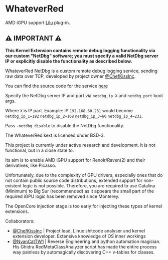 # WhateverRed

AMD iGPU support [Lilu](https://github.com/acidanthera/Lilu) plug-in.

## ⚠️ IMPORTANT ⚠️

**This Kernel Extension contains remote debug logging functionality via our custom "NetDbg" software; you must specify a valid NetDbg server IP or explicitly disable the functionality as described below.**

WhateverRed NetDbg is a custom remote debug logging service, sending raw data over TCP, developed by project owner [@ChefKissInc](https://github.com/ChefKissInc).

You can find the source code for the service [here](https://github.com/NootInc/WhateverRed-NETDBG)

Specify the NetDbg server IP and port via `netdbg_ip_X` and `netdbg_port` boot args.

Where `X` is IP part. Example: IP `192.168.60.231` would become `netdbg_ip_1=192` `netdbg_ip_2=168` `netdbg_ip_3=60` `netdbg_ip_4=231`.

Pass `-netdbg_disable` to disable the NetDbg functionality.

The WhateverRed kext is licensed under BSD-3.

This project is currently under active research and development. It is not functional, but in a close state to.

Its aim is to enable AMD iGPU support for Renoir/Raven(2) and their derivatives, like Picasso.

Unfortunately, due to the complexity of GPU drivers, especially ones that do not contain public source code distributions, extended support for non-existent logic is not possible. Therefore, you are required to use Catalina (Minimum) to Big Sur (recommended) as it appears the small part of the required iGPU logic has been removed since Monterey.

The OpenCore injection stage is too early for injecting these types of kernel extensions.

Collaborators:

* [@ChefKissInc](https://github.com/ChefKissInc) | Project lead, Linux shitcode analyser and kernel extension developer. Extensive knowledge of OS inner workings
* [@NyanCatTW1](https://github.com/NyanCatTW1) | Reverse Engineering and python automation magician. His Ghidra RedMetaClassAnalyzer script has made the entire process way painless by automagically discovering C++ v-tables for classes.
